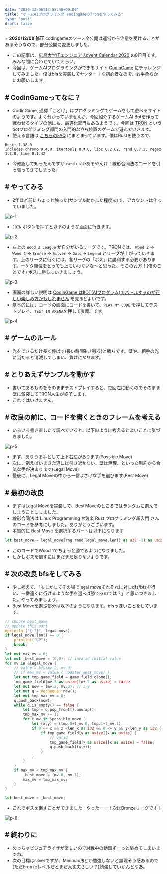 ```yaml
---
date: "2020-12-06T17:58:48+09:00"
title: "ゲームAIプログラミング codingameのTronをやってみる"
type: "post"
draft: false
---
```


= **2020/12/08 修正** codingameのソース全公開は運営から注意を受けることがあるそうなので、部分公開に変更しました。
- この記事は、[広島大学ITエンジニア Advent Calendar 2020](https://adventar.org/calendars/5209) の8日目です。みんな間に合わせていてえらい。
- 今回は、ゲームAIプログラミングができるサイト [CodinGame](https://www.codingame.com/home) にチャレンジしてみました。僕はbfsを実装してヤッター！な初心者なので、お手柔らかにお願いします。

## # CodinGameってなに？
- CodinGame, 通称「こどげ」はプログラミングでゲームをして遊べるサイトのようです。よく分かっていませんが、今回紹介するゲームAI Botを作って戦わせるタイプの他にも、最適化部門もあるようです。今回は [TRON](https://www.codingame.com/multiplayer/bot-programming/tron-battle) というbotプログラミング部門の入門的な立ち位置のゲームで遊んでいきます。
- 使える言語は [こちらのFAQ](https://www.codingame.com/faq) にまとまっています。僕はRustを使うので、
```text
Rust: 1.38.0
Includes chrono 0.4.9, itertools 0.8.0, libc 0.2.62, rand 0.7.2, regex 1.3.0, time 0.1.42
```
- 今確認して知ったんですが ``rand`` crateあるやんけ！線形合同法のコードを引っ張ってきてしまった。

## # やってみる
- 2年ほど前にちょっと触った(サンプル動かした程度)ので、アカウントは作っていました。

![p-1](./p-1.png)

- ``JOIN`` ボタンを押すと以下のような画面に行きます。

![p-2](./p-2.png)

- 左上の ``Wood 2 League`` が自分がいるリーグです。TRONでは、 ``Wood 2`` -> ``Wood 1`` -> ``Bronze`` -> ``Silver`` -> ``Gold`` -> ``Legend`` とリーグが上がっていきます。上のリーグに行くには、各リーグの「ボス」に勝利する必要があります。一ケタ順位をとっても上にいけないな〜と思った、そこのお方！(僕のことです) ボスに勝ちにいきましょう。

![p-3](./p-3.png)

- 画面の詳しい説明は [CodinGame はBOT(AIプログラム)でバトルするのが正しい楽しみ方かもしれません](https://qiita.com/javacommons/items/b178c924199d1a6d524d) を見るとよいです。
- 基本的には、コードの画面にコードを書いて、``PLAY MY CODE`` を押してテストプレイ、``TEST IN ARENA``を押して実戦、です。

![p-4](./p-4.png)

## # ゲームのルール
- 光をできるだけ長く伸ばす(長い時間生き残る)と勝ちです。壁や、相手の光に当たると消滅してしまい、負けになります。

## # とりあえずサンプルを動かす
- 書いてあるものをそのままテストプレイすると、毎回左に動くのでそのまま壁に激突してTRON人生が終了します。
- これではいけません。

## # 改良の前に、コードを書くときのフレームを考える
- いろいろ書き直したり調べていると、以下のように考えるとよいことに気づきました。

![p-5](./p-5.png)

- まず、ありうる手として上下右左があります(Possible Move)
- 次に、例えばいまきた道には引き返せない、壁は無理、といった制約から合法な手が決まります(Legal Move)
- 最後に、Legal Moveの中から一番よさげな手を選びます(Best Move)

## # 最初の改良
- まずはLegal Moveを実装して、Best Moveのところではランダムに選んでしまうことにしました。
- 線形合同法は Linux Programming お気楽 Rust プログラミング超入門 さんのコードを参考にしました。ありがとうございます。
- 本質的に Best Move を選択するパートは以下になります

```rust
let best_move = legal_move[rng.rand(legal_move.len() as u32 -1) as usize];
```

- このコードでWood 1でちょっと勝てるようになりました。
- しかしボスを倒すにはまだまだ足りないようです。

## # 次の改良 bfsをしてみる
- 少し考えて、「もしかしてその場でlegal moveそれぞれに対しdfs/bfsを行い、一番遠くに行けるような手を選べば勝てるのでは？」と思いつきました。やってみましょう。
- Best Moveを選ぶ部分は以下のようになります。bfsっぽいことをしています。
```rust
// choose best_move
// update this part
eprintln!("{:?}", legal_move);
if legal_move.len() == 0 {
    println!("UP");
    break;
}
let mut max_mv = 0;
let mut _best_move = (0,0); // invalid initial value
for mv in &legal_move {
    // value = bfs(mv.2, mv.3)
    // if max_mv < value { update(_best_move) }
    let mut tmp_game_field = game_field.clone();
    tmp_game_field[mv.3 as usize][mv.2 as usize] = false;
    let mut now = (mv.2, mv.3); // x,y
    let mut q = VecDeque::new();
    let mut tmp_max_mv = 0;
    q.push_back(now);
    while q.is_empty() == false {
        let tmp = q.pop_front().unwrap();
        tmp_max_mv += 1;
        for t_mv in &possible_move {
            let (x,y) = (tmp.0+t_mv.0, tmp.1+t_mv.1);
            if 0 <= x && x <len_x as i32 && 0 <= y && y<len_y as i32 {
                if tmp_game_field[y as usize][x as usize] {
                    // valid
                    tmp_game_field[y as usize][x as usize] = false;
                    q.push_back((x,y));
                }
            }
        }
    }
    if max_mv < tmp_max_mv {
        _best_move = (mv.0, mv.1);
        max_mv = tmp_max_mv;
    }
}

let best_move = _best_move;

```
- これでボスを倒すことができました！やったーー！次はBronzeリーグです！

![p-6](./p-6.png)

## # 終わりに
- めっちゃビジュアライザが楽しいので対戦中の動画ずーっと眺めてしまいますね。
- 次の目標はsilverですが、Minimax法とか勉強しないと無理そう感あるので(ただbronzeレベルだとまだ大丈夫らしい？)勉強していかんとなあ。
